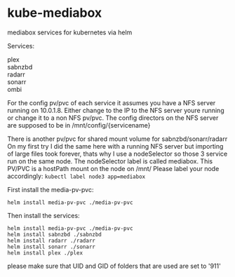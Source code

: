 # kube-mediabox
mediabox services for kubernetes via helm

Services:

plex  
sabnzbd  
radarr  
sonarr  
ombi  

For the config pv/pvc of each service it assumes you have a NFS server running on 10.0.1.8.
Either change to the IP to the NFS server youre running or change it to a non NFS pv/pvc.
The config directors on the NFS server are supposed to be in /mnt/config/{servicename}

There is another pv/pvc for shared mount volume for sabnzbd/sonarr/radarr
On my first try I did the same here with a running NFS server but importing of large files took forever, thats why I use a nodeSelector so those 3 service run on the same node.
The nodeSelector label is called mediabox. 
This PV/PVC is a hostPath mount on the node on /mnt/
Please label your node accordingly:
``` kubectl label node3 app=mediabox ```



First install the media-pv-pvc:

``` helm install media-pv-pvc ./media-pv-pvc ```


Then install the services:

``` helm install media-pv-pvc ./media-pv-pvc ```  
``` helm install sabnzbd ./sabnzbd ```  
``` helm install radarr ./radarr ```  
``` helm install sonarr ./sonarr ```  
``` helm install plex ./plex ```  

please make sure that UID and GID of folders that are used are set to '911'
